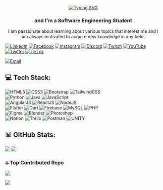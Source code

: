 <p align="center"> <a href="https://git.io/typing-svg"><img src="https://readme-typing-svg.demolab.com?font=Rubik+Glitch&size=25&pause=1000&color=8C76CC&background=FFFFFF00&vCenter=true&width=352&lines=Hello+%2C+I'm+Francisco+Rivera" alt="Typing SVG" /></a></p>
<h3 align="center">and I'm a Software Engineering Student</h3>
<p align="center">I am passionate about learning about various topics that interest me and I am always motivated to acquire new knowledge in any field.</p>

<!--## 🌐 Socials:-->
[![LinkedIn](https://img.shields.io/badge/LinkedIn-%230077B5.svg?logo=linkedin&logoColor=white)](https://linkedin.com/in/francisco-javier-rivera-202818164)
[![Facebook](https://img.shields.io/badge/Facebook-%231877F2.svg?logo=Facebook&logoColor=white)](https://facebook.com/MierderTheKats)
[![Instagram](https://img.shields.io/badge/Instagram-%23E4405F.svg?logo=Instagram&logoColor=white)](https://instagram.com/MierderTheKat)
[![Discord](https://img.shields.io/badge/Discord-%237289DA.svg?logo=discord&logoColor=white)](https://discord.gg/https://discord.com/invite/KZqqcDt33b)
[![Twitch](https://img.shields.io/badge/Twitch-%239146FF.svg?logo=Twitch&logoColor=white)](https://twitch.tv/MierderTheKat)
[![YouTube](https://img.shields.io/badge/YouTube-%23FF0000.svg?logo=YouTube&logoColor=white)](https://youtube.com/@MierderTheKat)
[![Twitter](https://img.shields.io/badge/Twitter-%231DA1F2.svg?logo=Twitter&logoColor=white)](https://twitter.com/MierderTheKat)
[![TikTok](https://img.shields.io/badge/TikTok-%23000000.svg?logo=TikTok&logoColor=white)](https://tiktok.com/@mierderthekat)

[![Email](https://img.shields.io/badge/💌_Email-6DA55F.svg?&logoColor=white)](mailto:mierderthekat@hotmail.com)

<!--
[![Pinterest](https://img.shields.io/badge/Pinterest-%23E60023.svg?logo=Pinterest&logoColor=white)](https://pinterest.com/MierderTheKat)
[![Reddit](https://img.shields.io/badge/Reddit-%23FF4500.svg?logo=Reddit&logoColor=white)](https://reddit.com/user/MierderTheKat)
-->


## 💻 Tech Stack:
![HTML5](https://img.shields.io/badge/html5-%23E34F26.svg?style=for-the-badge&logo=html5&logoColor=white)
![CSS3](https://img.shields.io/badge/css3-%231572B6.svg?style=for-the-badge&logo=css3&logoColor=white)
![Bootstrap](https://img.shields.io/badge/bootstrap-%23563D7C.svg?style=for-the-badge&logo=bootstrap&logoColor=white)
![TailwindCSS](https://img.shields.io/badge/tailwindcss-%2338B2AC.svg?style=for-the-badge&logo=tailwind-css&logoColor=white)
<br>
![Python](https://img.shields.io/badge/python-3670A0?style=for-the-badge&logo=python&logoColor=ffdd54)
![Java](https://img.shields.io/badge/java-%23ED8B00.svg?style=for-the-badge&logo=java&logoColor=white)
![JavaScript](https://img.shields.io/badge/javascript-%23323330.svg?style=for-the-badge&logo=javascript&logoColor=%23F7DF1E)
<br>
![AngularJS](https://img.shields.io/badge/angularjs-%23E23237.svg?style=for-the-badge&logo=angularjs&logoColor=white)
![ReactJS](https://img.shields.io/badge/reactjs-%2320232a.svg?style=for-the-badge&logo=react&logoColor=%2361DAFB)
![NodeJS](https://img.shields.io/badge/node.js-6DA55F?style=for-the-badge&logo=node.js&logoColor=white)
<br>
![Flutter](https://img.shields.io/badge/Flutter-%2302569B.svg?style=for-the-badge&logo=Flutter&logoColor=white)
![Dart](https://img.shields.io/badge/dart-%230175C2.svg?style=for-the-badge&logo=dart&logoColor=white)
![Firebase](https://img.shields.io/badge/firebase-%23039BE5.svg?style=for-the-badge&logo=firebase)
![MySQL](https://img.shields.io/badge/mysql-%23323330.svg?style=for-the-badge&logo=mysql&logoColor=00678C)
![PHP](https://img.shields.io/badge/php-%23777BB4.svg?style=for-the-badge&logo=php&logoColor=white)
<br>
![Figma](https://img.shields.io/badge/figma-2C2D33.svg?style=for-the-badge&logo=figma&logoColor=white)
![Blender](https://img.shields.io/badge/blender-%23F5792A.svg?style=for-the-badge&logo=blender&logoColor=white) 
![Photoshop](https://img.shields.io/badge/photoshop-%2331A8FF.svg?style=for-the-badge&logo=adobephotoshop&logoColor=white)
<br>
![Notion](https://img.shields.io/badge/Notion-%23000000.svg?style=for-the-badge&logo=notion&logoColor=white)
![Trello](https://img.shields.io/badge/Trello-%23026AA7.svg?style=for-the-badge&logo=Trello&logoColor=white)
![Postman](https://img.shields.io/badge/Postman-FF6C37?style=for-the-badge&logo=postman&logoColor=white)
![UNITY](https://img.shields.io/badge/Unity-%2320232a.svg?style=for-the-badge&logo=unity&logoColor=white) 

## 📊 GitHub Stats:
![](https://github-readme-stats.vercel.app/api?username=MierderTheKat&theme=blueberry&hide_border=true&include_all_commits=false&count_private=false)
![](https://github-readme-stats.vercel.app/api/top-langs/?username=MierderTheKat&theme=blueberry&hide_border=true&include_all_commits=false&count_private=false&layout=compact)<br/>
<!--
![](https://github-readme-streak-stats.herokuapp.com/?user=MierderTheKat&theme=blueberry&hide_border=true)
-->

<!--
## 🏆 GitHub Trophies
![](https://github-profile-trophy.vercel.app/?username=MierderTheKat&theme=discord&no-frame=true&no-bg=true&margin-w=4)

## 🐦 Latest Tweet
[![](https://gtce.itsvg.in/api?username=MierderTheKat)](https://github.com/VishwaGauravIn/github-twitter-card-embed)

### ✍️ Random Dev Quote
![](https://quotes-github-readme.vercel.app/api?type=vetical&theme=dark)

-->

### 🔝 Top Contributed Repo
![](https://github-contributor-stats.vercel.app/api?username=MierderTheKat&limit=5&theme=dark&combine_all_yearly_contributions=true)

<!--

### 😂 Random Dev Meme
<img src="https://rm.up.railway.app/" width="512px"/>

---
-->

[![](https://visitcount.itsvg.in/api?id=MierderTheKat&icon=2&color=6)](https://visitcount.itsvg.in)
